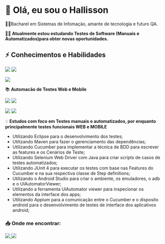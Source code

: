 #  :wave: Olá, eu sou o Hallisson
:man_student:Bacharel em Sistemas de Infomação, amante de tecnologia e futuro QA.

:man_technologist: **Atualmente estou estudando Testes de Software (Manuais e Automatizados)para obter novas oportunidades.**

## :zap: **Conhecimentos e Habilidades**

<img src = "https://img.shields.io/badge/-Java-007396?logo=java&logoColor=white" /> <img src = "https://img.shields.io/badge/-MySQL-4479A1?logo=mysql&logoColor=white" />

<img src = "https://img.shields.io/badge/-Maven-C71A36?logo=apache-maven&logoColor=white" />

:books: **Automacão de Testes Web e Mobile**
 
<img src = "https://img.shields.io/badge/-Selenium-43B02A?logo=selenium&logoColor=white" />  <img src = "https://img.shields.io/badge/-Cucumber-23D96C?logo=cucumber&logoColor=white" />

<img src = "https://img.shields.io/badge/-Appium-663399" />  <img src = "https://img.shields.io/badge/-JUnit-lightgrey" />

:bulb: **Estudos com foco em Testes manuais e automatizados, por enquanto principalmente testes funcionais WEB e MOBILE**
 - Utilizando Eclipse para o desenvolvimento dos testes;
 - Utilizando Maven para fazer o gerenciamento das dependências;
 - Utilizando Cucumber para implementar a técnica de BDD para escrever as features e os Cenários de Teste;
 - Utilizando Selenium Web Driver com Java para criar scripts de casos de testes automatizados;
 - Utilizando JUnit 4 para executar os testes com base nas Features do Cucumber e na sua respectiva classe de Step definitions;
 - Utilizando o Android Studio para criar o ambiente, os emuladores, o adb e o UIAutomatorViewer;
 - Utilizando a ferramenta UiAutomator viewer para inspecionar os elementos da interface dos apps;
 - Utilizando Appium para a comunicação entre o Cucumber e o disposito android para o desenvolvimento de testes de interface dos aplicativos android;

### :inbox_tray: Onde me encontrar:
<a href="https://www.linkedin.com/in/hallissonerick/"/> <img src = "https://img.shields.io/badge/-LinkedIn-0A66C2?logo=linkedin&logoColor=white" />  <a href="mailto:hallissonerick1595@gmail.com"/> <img src = "https://img.shields.io/badge/-Envie%20um%20Email-red?logo=gmail&logoColor=white" />








<!--
**hallissonsantos/hallissonsantos** is a ✨ _special_ ✨ repository because its `README.md` (this file) appears on your GitHub profile.

Here are some ideas to get you started:

- 🔭 I’m currently working on ...
- 🌱 I’m currently learning ...
- 👯 I’m looking to collaborate on ...
- 🤔 I’m looking for help with ...
- 💬 Ask me about ...
- 📫 How to reach me: ...
- 😄 Pronouns: ...
- ⚡ Fun fact: ...
-->
